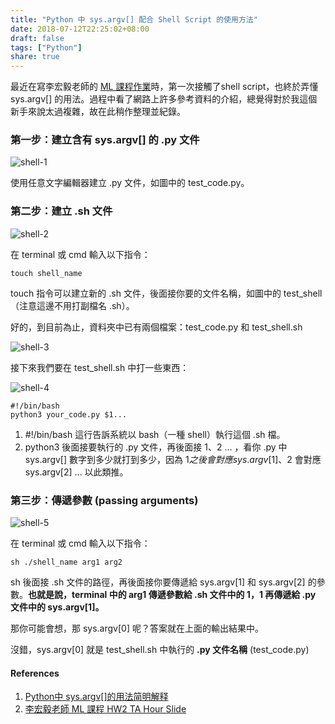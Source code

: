 ```yaml
---
title: "Python 中 sys.argv[] 配合 Shell Script 的使用方法"
date: 2018-07-12T22:25:02+08:00
draft: false
tags: ["Python"]
share: true
---
```


最近在寫李宏毅老師的 [ML 課程作業](https://ntumlta.github.io/2017fall-ml-hw2/)時，第一次接觸了shell script，也終於弄懂 sys.argv[] 的用法。過程中看了網路上許多參考資料的介紹，總覺得對於我這個新手來說太過複雜，故在此稍作整理並紀錄。

### 第一步：建立含有 sys.argv[] 的 .py 文件

![shell-1](/images/sysargv-shell/shell-1.png)

使用任意文字編輯器建立 .py 文件，如圖中的 test_code.py。

### 第二步：建立 .sh 文件

![shell-2](/images/sysargv-shell/shell-2.png)

在 terminal 或 cmd 輸入以下指令：

```
touch shell_name
```

touch 指令可以建立新的 .sh 文件，後面接你要的文件名稱，如圖中的 test_shell（注意這邊不用打副檔名 .sh）。

好的，到目前為止，資料夾中已有兩個檔案：test_code.py 和 test_shell.sh

![shell-3](/images/sysargv-shell/shell-3.png)

接下來我們要在 test_shell.sh 中打一些東西：

![shell-4](/images/sysargv-shell/shell-4.png)

```
#!/bin/bash
python3 your_code.py $1...
```

1. \#!/bin/bash 這行告訴系統以 bash（一種 shell）執行這個 .sh 檔。
2. python3 後面接要執行的 .py 文件，再後面接 $1、$2 … ，看你 .py 中 sys.argv[] 數字到多少就打到多少，因為 $1 之後會對應 sys.argv[1]、$2 會對應 sys.argv[2] … 以此類推。

### 第三步：傳遞參數 (passing arguments)

![shell-5](/images/sysargv-shell/shell-5.png)

在 terminal 或 cmd 輸入以下指令：

```
sh ./shell_name arg1 arg2
```

sh 後面接 .sh 文件的路徑，再後面接你要傳遞給 sys.argv[1] 和 sys.argv[2] 的參數。**也就是說，terminal 中的 arg1 傳遞參數給 .sh 文件中的 $1，$1 再傳遞給 .py 文件中的 sys.argv[1]。**

那你可能會想，那 sys.argv[0] 呢？答案就在上面的輸出結果中。

沒錯，sys.argv[0] 就是 test_shell.sh 中執行的 **.py 文件名稱** (test_code.py)

#### References

1. [Python中 sys.argv[]的用法简明解释](https://www.cnblogs.com/aland-1415/p/6613449.html)
2. [李宏毅老師 ML 課程 HW2 TA Hour Slide](https://docs.google.com/presentation/d/1nOJkDRXDdORwkwibzX55w7jGOyB-rPjCOeRpwaZ82as/edit#slide=id.g1d460c2d77_0_60)
